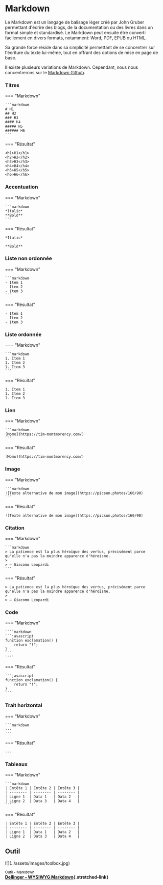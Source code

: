 # Markdown

Le Markdown est un langage de balisage léger créé par John Gruber permettant d'écrire des blogs, de la documentation ou des livres dans un format simple et standardisé. Le Markdown peut ensuite être converti facilement en divers formats, notamment: Word, PDF, EPUB ou HTML.

Sa grande force réside dans sa simplicité permettant de se concentrer sur l'écriture du texte lui-même, tout en offrant des options de mise en page de base.

Il existe plusieurs variations de Markdown. Cependant, nous nous concentrerons sur le [Markdown Github](https://docs.github.com/fr/get-started/writing-on-github/getting-started-with-writing-and-formatting-on-github/basic-writing-and-formatting-syntax).

### Titres

=== "Markdown"

    ```markdown
    # H1
    ## H2
    ### H3
    #### H4
    ##### H5
    ###### H6
    ```

=== "Résultat"

    <h1>H1</h1>
    <h2>H2</h2>
    <h3>H3</h3>
    <h4>H4</h4>
    <h5>H5</h5>
    <h6>H6</h6>

### Accentuation

=== "Markdown"

    ```markdown
    *Italic*
    **Bold**
    ```

=== "Résultat"

    *Italic*

    **Bold**

### Liste non ordonnée

=== "Markdown"

    ```markdown
    - Item 1
    - Item 2
    - Item 3
    ```

=== "Résultat"

    - Item 1
    - Item 2
    - Item 3

### Liste ordonnée

=== "Markdown"

    ```markdown
    1. Item 1
    1. Item 2
    1. Item 3
    ```

=== "Résultat"

    1. Item 1
    1. Item 2
    1. Item 3

### Lien

=== "Markdown"

    ```markdown
    [Momo](https://tim-montmorency.com/)
    ```

=== "Résultat"

    [Momo](https://tim-montmorency.com/)

### Image

=== "Markdown"

    ```markdown
    ![Texte alternative de mon image](https://picsum.photos/160/90)
    ```

=== "Résultat"

    ![Texte alternative de mon image](https://picsum.photos/160/90)

### Citation

=== "Markdown"

    ```markdown
    > La patience est la plus héroïque des vertus, précisément parce qu'elle n'a pas la moindre apparence d'héroïsme.
    >
    > — Giacomo Leopardi
    ```

=== "Résultat"

    > La patience est la plus héroïque des vertus, précisément parce qu'elle n'a pas la moindre apparence d'héroïsme.
    >
    > — Giacomo Leopardi

### Code

=== "Markdown"

    ````markdown
    ```javascript
    function exclamation() {
        return "!";
    }
    ```
    ````

=== "Résultat"

    ```javascript
    function exclamation() {
        return "!";
    }
    ```

### Trait horizontal

=== "Markdown"

    ```markdown
    ---
    ```

=== "Résultat"

    ---

### Tableaux

=== "Markdown"

    ```markdown
    | Entête 1 | Entête 2 | Entête 3 |
    | -------- | -------- | -------- |
    | Ligne 1  | Data 1   | Data 2   |
    | Ligne 2  | Data 3   | Data 4   |
    ```

=== "Résultat"

    | Entête 1 | Entête 2 | Entête 3 |
    | -------- | -------- | -------- |
    | Ligne 1  | Data 1   | Data 2   |
    | Ligne 2  | Data 3   | Data 4   |

## Outil

<div class="grid grid-1-2" markdown>
  ![](../assets/images/toolbox.jpg)

  <small>Outil - Markdown</small><br>
  **[Dellinger - WYSIWYG Markdown](https://dillinger.io/){.stretched-link}**
</div>
